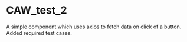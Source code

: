 # CAW_test_2


A simple component which uses axios to fetch data on click of a button. Added required test cases. 
